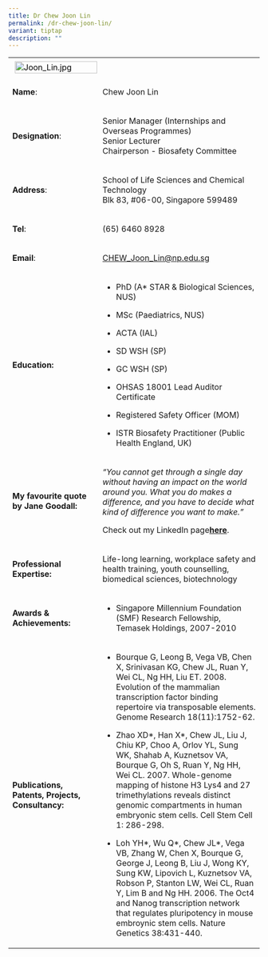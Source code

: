 ```yaml
---
title: Dr Chew Joon Lin
permalink: /dr-chew-joon-lin/
variant: tiptap
description: ""
---
```

<table>
<tbody>
<tr>
<td rowspan="1" colspan="1">
<div class="isomer-image-wrapper">
<img style="caret-color: rgb(0, 0, 0); color: rgb(0, 0, 0); font-style: normal; font-variant-caps: normal; font-weight: 400; letter-spacing: normal; orphans: auto; text-align: start; text-indent: 0px; text-transform: none; white-space: normal; widows: auto; word-spacing: 0px; -webkit-text-stroke-width: 0px; text-decoration: none; margin: 5px;" height="auto" width="100%" alt="Joon_Lin.jpg" src="https://graduation.np.edu.sg/staffdirectory/lsct/PublishingImages/Joon_Lin.jpg">
</div>
</td>
<td rowspan="1" colspan="1">
<p></p>
</td>
</tr>
<tr>
<td rowspan="1" colspan="1">
<p><strong>Name</strong>:&nbsp;&nbsp;&nbsp;&nbsp;&nbsp;&nbsp;&nbsp;&nbsp;&nbsp;&nbsp;&nbsp;&nbsp;&nbsp;&nbsp;&nbsp;&nbsp;&nbsp;&nbsp;&nbsp;&nbsp;&nbsp;&nbsp;&nbsp;&nbsp;&nbsp;</p>
</td>
<td rowspan="1" colspan="1">
<p>​Chew Joon Lin</p>
</td>
</tr>
<tr>
<td rowspan="1" colspan="1">
<p>​<strong>Designation</strong>:</p>
</td>
<td rowspan="1" colspan="1">
<p>​Senior Manager (Internships and Overseas Programmes)
<br>​Senior Lecturer
<br>​Chairperson - Biosafety Committee</p>
</td>
</tr>
<tr>
<td rowspan="1" colspan="1">
<p><strong>Address</strong>: ​</p>
</td>
<td rowspan="1" colspan="1">
<p>School of Life Sciences and Chemical Technology
<br>Blk 83, #06-00, Singapore 599489​</p>
</td>
</tr>
<tr>
<td rowspan="1" colspan="1">
<p><strong>Tel</strong>: &nbsp;&nbsp;&nbsp; ​</p>
</td>
<td rowspan="1" colspan="1">
<p>(65) 6460 8928</p>
</td>
</tr>
<tr>
<td rowspan="1" colspan="1">
<p><strong>Email</strong>: ​</p>
</td>
<td rowspan="1" colspan="1">
<p><a href="mailto:CHEW_Joon_Lin@np.edu.sg" rel="noopener noreferrer nofollow" target="_blank">CHEW_Joon_Lin@np.edu.sg</a>
</p>
</td>
</tr>
<tr>
<td rowspan="1" colspan="1">
<p><strong>Education:</strong>
</p>
</td>
<td rowspan="1" colspan="1">
<ul data-tight="true" class="tight">
<li>
<p>PhD (A* STAR &amp; Biological Sciences, NUS)</p>
</li>
<li>
<p>MSc (Paediatrics, NUS)</p>
</li>
<li>
<p>​ACTA (IAL)</p>
</li>
<li>
<p>SD WSH (SP)</p>
</li>
<li>
<p>GC WSH (SP)</p>
</li>
<li>
<p>OHSAS 18001 Lead Auditor Certificate</p>
</li>
<li>
<p>Registered Safety Officer (MOM)</p>
</li>
<li>
<p>ISTR Biosafety Practitioner (Public Health England, UK)</p>
</li>
</ul>
</td>
</tr>
<tr>
<td rowspan="1" colspan="1">
<p><strong>My favourite quote by Jane Goodall:</strong>
</p>
</td>
<td rowspan="1" colspan="1">
<p><em>“You cannot get through a single day without having an impact on the world around you. What you do makes a difference, and you have to decide what kind of difference you want to make.”</em>
</p>
<p>Check out my LinkedIn page<strong><a href="https://sg.linkedin.com/in/joon-lin-chew-0262516" rel="noopener noreferrer nofollow" target="_blank">here</a></strong>.</p>
</td>
</tr>
<tr>
<td rowspan="1" colspan="1">
<p><strong>Professional Expertise​:</strong>
</p>
</td>
<td rowspan="1" colspan="1">
<p>Life-long learning, workplace safety and health training, youth counselling,
biomedical sciences, biotechnology</p>
</td>
</tr>
<tr>
<td rowspan="1" colspan="1">
<p><strong>Awards &amp; Achievements​:</strong>
</p>
</td>
<td rowspan="1" colspan="1">
<ul data-tight="true" class="tight">
<li>
<p>​Singapore Millennium Foundation (SMF) Research Fellowship, Temasek Holdings,
2007-2010</p>
</li>
</ul>
</td>
</tr>
<tr>
<td rowspan="1" colspan="1">
<p><strong>Publications, Patents, Projects, Consultancy:</strong>
</p>
</td>
<td rowspan="1" colspan="1">
<ul data-tight="true" class="tight">
<li>
<p>Bourque G, Leong B, Vega VB, Chen X, Srinivasan KG, Chew JL, Ruan Y, Wei
CL, Ng HH, Liu ET. 2008. Evolution of the mammalian transcription factor
binding repertoire via transposable elements. Genome Research 18(11):1752-62.</p>
</li>
<li>
<p>Zhao XD*, Han X*, Chew JL, Liu J, Chiu KP, Choo A, Orlov YL, Sung WK,
Shahab A, Kuznetsov VA, Bourque G, Oh S, Ruan Y, Ng HH, Wei CL. 2007. Whole-genome
mapping of histone H3 Lys4 and 27 trimethylations reveals distinct genomic
compartments in human embryonic stem cells. Cell Stem Cell 1: 286-298.</p>
</li>
<li>
<p>Loh YH*, Wu Q*, Chew JL*, Vega VB, Zhang W, Chen X, Bourque G, George
J, Leong B, Liu J, Wong KY, Sung KW, Lipovich L, Kuznetsov VA, Robson P,
Stanton LW, Wei CL, Ruan Y, Lim B and Ng HH. 2006. The Oct4 and Nanog transcription
network that regulates pluripotency in mouse embroynic stem cells. Nature
Genetics 38:431-440.</p>
</li>
</ul>
</td>
</tr>
</tbody>
</table>
<p></p>